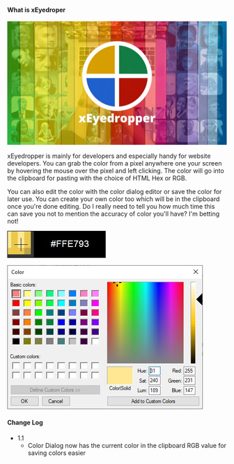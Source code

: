 #### What is xEyedroper

![xEyedropper](https://github.com/xCONFLiCTiONx/xEyedropper/raw/master/xeyedropper.jpg)

xEyedropper is mainly for developers and especially handy for website developers. You can grab the color from a pixel anywhere one your screen by hovering the mouse over the pixel and left clicking. The color will go into the clipboard for pasting with the choice of HTML Hex or RGB.

You can also edit the color with the color dialog editor or save the color for later use. You can create your own color too which will be in the clipboard once you're done editing. Do I really need to tell you how much time this can save you not to mention the accuracy of color you'll have? I'm betting not!

![Screenshot1](https://github.com/xCONFLiCTiONx/xEyedropper/raw/master/Screenshot1.jpg)

![Screenshot2](https://github.com/xCONFLiCTiONx/xEyedropper/raw/master/Screenshot2.jpg)

#### Change Log

* 1.1
  * Color Dialog now has the current color in the clipboard RGB value for saving colors easier
